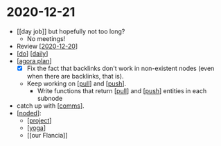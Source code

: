 # 2020-12-21

- [[day job]] but hopefully not too long?
  - No meetings!
- Review [[2020-12-20]]
- [[do]] [[daily]]
- [[agora plan]]
  - [x] Fix the fact that backlinks don't work in non-existent nodes (even when there are backlinks, that is).
  - Keep working on [[pull]] and [[push]].
    - Write functions that return [[pull]] and [[push]] entities in each subnode
- catch up with [[comms]].
- [[noded]]:
  - [[project]]
  - [[yoga]]
  - [[our Flancia]]

[//begin]: # "Autogenerated link references for markdown compatibility"
[2020-12-20]: 2020-12-20 "2020-12-20"
[do]: ../do "Do"
[daily]: ../daily "Daily"
[agora plan]: ../agora-plan "Agora Plan"
[pull]: ../pull "Pull"
[push]: ../push "Push"
[comms]: ../comms "Comms"
[noded]: ../noded "Noded"
[project]: ../project "Project"
[yoga]: ../yoga "Yoga"
[//end]: # "Autogenerated link references"